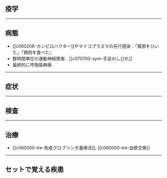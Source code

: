 ## 疫学
---
## 病態
- [[c060208-カンピロバクター]]やマイコプラズマの先行感染：「風邪をひいた」「鶏肉を食べた」
- 数時間単位の運動神経障害、[[c070700-sym-手足のしびれ]]
- 最終的に呼吸筋麻痺
---
## 症状
---
## 検査
---
## 治療
- [[c060000-tre-免疫グロブリン大量療法]], [[c060000-tre-血漿交換]]
---
## セットで覚える疾患
